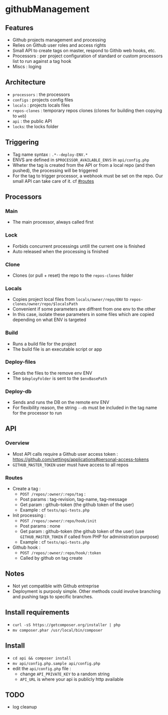 githubManagement
================

Features
--------
- Github projects management and processing
- Relies on Github user roles and access rights
- Small API to create tags on master, respond to Githib web hooks, etc.
- Processors : per project configuration of standard or custom processors list to run against a tag hook
- Miscs : loging

Architecture
------------
- `processors` : the processors
- `configs` : projects config files
- `locals` : projects locals files
- `repos-clones` : temporary repos clones (clones for building then copying to `web`)
- `api` : the public API
- `locks`: the locks folder

Triggering
----------
- Tag name syntax : `.*--deploy-ENV.*`
- ENVS are defined in `$PROCESSOR_AVAILABLE_ENVS` in `api/config.php`
- Wheter the tag is created from the API or from a local repo (and then pushed), the processing will be triggered
- For the tag to trigger processor, a webhook must be set on the repo. Our small API can take care of it. cf [#routes](Route 'Init processing')

Processors
----------
### Main
- The main processor, always called first

### Lock
- Forbids concurrent processings untill the current one is finished
- Auto released when the processing is finished

### Clone
- Clones (or pull + reset) the repo to the `repos-clones` folder

### Locals
- Copies project local files from `locals/owner/repo/ENV` to `repos-clones/owner/repo/$localsPath`
- Convenient if some parameters are diffrent from one env to the other
- In this case, isolate these parameters in some files which are copied depending on what ENV is targeted

### Build
- Runs a build file for the project
- The build file is an executable script or app

### Deploy-files
- Sends the files to the remove env ENV
- The `$deployFolder` is sent to the `$envBasePath`

### Deploy-db
- Sends and runs the DB on the remote env ENV
- For flexibility reason, the string `--db` must be included in the tag name for the processor to run

API
---
### Overview
- Most API calls require a Github user access token : https://github.com/settings/applications#personal-access-tokens
- `GITHUB_MASTER_TOKEN` user must have access to all repos

### Routes
- Create a tag :
	- `POST /repos/:owner/:repo/tag` :
	- Post params : tag-revision, tag-name, tag-message
	- Get param : github-token (the github token of the user)
	- Example : cf `tests/api-tests.php`
- Init processing : 
	- `POST /repos/:owner/:repo/hook/init`
	- Post params : none
	- Get param : github-token (the github token of the user) (use `GITHUB_MASTER_TOKEN` if called from PHP for administration purpose)
	- Example : cf `tests/api-tests.php`
- Github hook : 
	- `POST /repos/:owner/:repo/hook/:token`
	- Called by github on tag create

Notes
-----
- Not yet compatible with Github entreprise
- Deployment is purposly simple. Other methods could involve branching and pushing tags to specific branches.

Install requirements
--------------------
- `curl -sS https://getcomposer.org/installer | php`
- `mv composer.phar /usr/local/bin/composer`

Install
-------
- `cd api && composer install`
- `mv api/config.php.sample api/config.php`
- edit the `api/config.php` file :
	- change `API_PRIVATE_KEY` to a random string
	- `API_URL` is where your api is publicly http available

TODO
----
- log cleanup